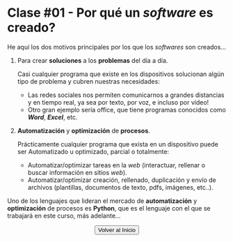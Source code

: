 # Clase \#01 - Por qué un _software_ es creado?
He aquí los dos motivos principales por los que los _softwares_ son creados...
1. Para crear **soluciones** a los **problemas** del día a día.

    Casi cualquier programa que existe en los dispositivos solucionan algún tipo de problema y cubren nuestras necesidades:
      * Las redes sociales nos permiten comunicarnos a grandes distancias y en tiempo real, ya sea por texto, por voz, e incluso por vídeo!
      * Otro gran ejemplo sería office, que tiene programas conocidos como ***Word***, ***Excel***, etc.

1. **Automatización** y **optimización** de **procesos**.

    Prácticamente cualquier programa que exista en un dispositivo puede ser Automatizado u optimizado, parcial o totalmente:
      * Automatizar/optimizar tareas en la _web_ \(interactuar, rellenar o buscar información en sitios _web_\).
      * Automatizar/optimizar creación, rellenado, duplicación y envío de archivos \(plantillas, documentos de texto, pdfs, imágenes, etc..\).

Uno de los lenguajes que lideran el mercado de **automatización** y **optimización** de procesos es **Python**, que es el lenguaje con el que se trabajará en este curso, más adelante...

[<p align="center"><input type="button" value="Volver al Inicio"></p>](../)

